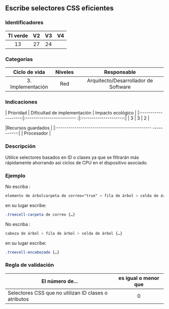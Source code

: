 ## Escribe selectores CSS eficientes

 ### Identificadores

 | TI verde | V2 | V3 | V4 |
 |:-------:|:----:|:----:|:----:|
 | 13 | 27 | 24 | |

 ### Categorías

 | Ciclo de vida | Niveles | Responsable |
 |:---------:|:----:|:----:|
 | 3. Implementación | Red | Arquitecto/Desarrollador de Software |

 ### Indicaciones

 | Prioridad | Dificultad de implementación | Impacto ecológico |
 |:-------------------:|:------------------------- :|:---------------------:|
 | 3 | 3 | 2 |

 |Recursos guardados |
 |:----------------------------------------------- -----------:|
 | Procesador |

 ### Descripción

 Utilice selectores basados ​​en ID o clases ya que se filtrarán más rápidamente ahorrando así ciclos de CPU en el dispositivo asociado.

 ### Ejemplo

 No escriba :
 ```css
 elemento de árbolcarpeta de correo="true" > fila de árbol > celda de árbol {…}
 ```

 en su lugar escribe:

 ```css
 .treecell-carpeta de correo {…}
 ```

 No escriba :
 ```css
 cabeza de árbol > fila de árbol > celda de árbol {…}
 ```
 en su lugar escribe:
 ```css
 .treecell-encabezado {…}
 ```

 ### Regla de validación

 | El número de... | es igual o menor que |
 |----------------------|:-------------------------:|
 | Selectores CSS que no utilizan ID clases o atributos | 0 |
